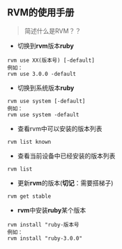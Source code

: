 ## RVM的使用手册

> 简述什么是RVM？？

* 切换到**rvm**版本**ruby**

```shell
rvm use XX(版本号) [-default]
例如：
rvm use 3.0.0 -default
```

* 切换到系统版本**ruby**

```shell
rvm use system [-default]
例如：
rvm use system -default
```

* 查看rvm中可以安装的版本列表

```shell
rvm list known
```

* 查看当前设备中已经安装的版本列表

```shell
rvm list
```

* 更新**rvm**的版本(**切记**：需要搭梯子)

```shell
rvm get stable
```

* **rvm**中安装**ruby**某个版本

```shell
rvm install "ruby-版本号
例如：
rvm install "ruby-3.0.0"
```

